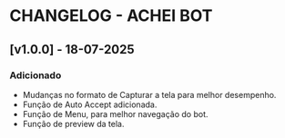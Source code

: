 # CHANGELOG - ACHEI BOT

## [v1.0.0] - 18-07-2025
### Adicionado
- Mudanças no formato de Capturar a tela para melhor desempenho.
- Função de Auto Accept adicionada.
- Função de Menu, para melhor navegação do bot.
- Função de preview da tela.